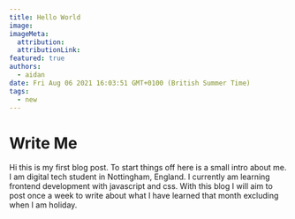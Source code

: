 ```yaml
---
title: Hello World
image:
imageMeta:
  attribution:
  attributionLink:
featured: true
authors:
  - aidan
date: Fri Aug 06 2021 16:03:51 GMT+0100 (British Summer Time)
tags:
  - new
---
```


# Write Me

Hi this is my first blog post. To start things off here is a small intro about me.
I am digital tech student in Nottingham, England. I currently am learning frontend development with javascript and css.
With this blog I will aim to post once a week to write about what I have learned that month excluding when I am holiday.
